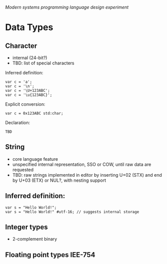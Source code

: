 ﻿*Modern systems programming language design experiment*
# Data Types



## Character

* internal (24-bit?)
* TBD: list of special characters

Inferred definition:

    var c = 'a';
    var c = '\n';
    var c = '\U+123ABC';
    var c = '\u{123ABC}';

Explicit conversion:

    var c = 0x123ABC std:char;

Declaration:

    TBD

## String

* core language feature
* unspecified internal representation, SSO or COW, until raw data are requested
* TBD: raw strings implemented in editor by inserting U+02 (STX) and end by U+03 (ETX) or NUL?, with nesting support

## Inferred definition:

    var s = "Hello World!";
    var s = "Hello World!" #utf-16; // suggests internal storage

## Integer types

* 2-complement binary



## Floating point types IEE-754





